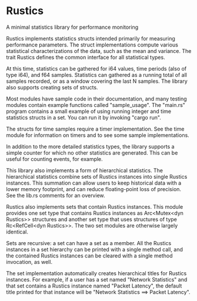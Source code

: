# Rustics
A minimal statistics library for performance monitoring

Rustics implements statistics structs intended primarily for measuring
performance parameters.  The struct implementations compute various statistical
characterizations of the data, such as the mean and variance.  The trait
Rustics defines the common interface for all statistical types.

At this time, statistics can be gathered for i64 values, time periods (also of
type i64), and f64 samples.  Statistics can gathered as a running total of all
samples recorded, or as a window covering the last N samples.  The library also
supports creating sets of structs.

Most modules have sample code in their documentation, and many testing modules
contain example functions called "sample_usage".  The "main.rs" program
contains a small example of using running integer and time statistics structs
in a set.  You can run it by invoking "cargo run".

The structs for time samples require a timer implementation.  See the time
module for information on timers and to see some sample implementations.

In addition to the more detailed statistics types, the library supports a
simple counter for which no other statistics are generated.  This can be
useful for counting events, for example.

This library also implements a form of hierarchical statistics.  The
hierarchical statistics combine sets of Rustics instances into single
Rustics instances.  This summation can allow users to keep historical data
with a lower memory footprint, and can reduce floating-point loss of
precision.  See the lib.rs comments for an overview.

Rustics also implements sets that contain Rustics instances.  This module
provides one set type that contains Rustics instances as
Arc\<Mutex\<dyn Rustics\>\> structures and another set type that uses
structures of type Rc\<RefCell\<dyn Rustics\>\>.  The two set modules are
otherwise largely identical.

Sets are recursive:  a set can have a set as a member.  All the Rustics
instances in a set hierarchy can be printed with a single method call, and
the contained Rustics instances can be cleared with a single method invocation,
as well.

The set implementation automatically creates hierarchical titles for Rustics
instances.  For example, if a user has a set named "Network Statistics" and
that set contains a Rustics instance named "Packet Latency", the default title
printed for that instance will be "Network Statistics ==\> Packet Latency".
